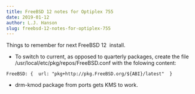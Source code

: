 ```yaml
---
title: FreeBSD 12 notes for Optiplex 755
date: 2019-01-12
author: L.J. Hanson
slug: freebsd-12-notes-for-optiplex-755
---
```

Things to remember for next FreeBSD 12  install.

- To switch to current, as opposed to quarterly packages, create the file /usr/local/etc/pkg/repos/FreeBSD.conf with the folowing content:

```shell
FreeBSD: {  url: "pkg+http://pkg.FreeBSD.org/${ABI}/latest"  }
```

- drm-kmod package from ports gets KMS to work.
